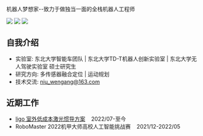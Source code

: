 机器人梦想家--致力于做独当一面的全栈机器人工程师

[![](https://img.shields.io/badge/Bilibili-robotics%E6%B8%AF-brightgreen)](https://space.bilibili.com/356146260)
[![](https://img.shields.io/badge/CSDN%E5%8D%9A%E5%AE%A2-robotics%E6%B8%AF-brightgreen)](https://blog.csdn.net/weixin_37684239?type=blog)
![](https://visitor-badge.laobi.icu/badge?page_id=niuwengang.visitor-badge)

## 自我介绍
+ 实验室: 东北大学智能车团队 | 东北大学TD-T机器人创新实验室 | 东北大学无人驾驶实验室 硕士研究生
+ 研究方向: 多传感器融合定位 | 运动规划
+ 技术交流: niu_wengang@163.com

## 近期工作
+ [ligo 室外低成本激光惯导方案](github.com/niuwengang/ligo)&nbsp;&nbsp;&nbsp;&nbsp;2022/07-至今
+ RoboMaster 2022机甲大师高校人工智能挑战赛&nbsp;&nbsp;&nbsp;&nbsp;2021/12-2022/05


